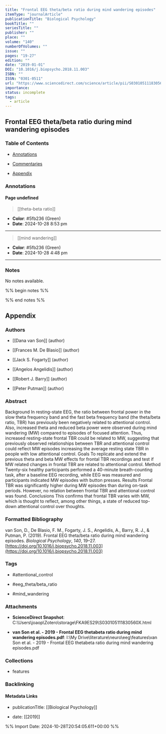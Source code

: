 ```yaml
---
title: "Frontal EEG theta/beta ratio during mind wandering episodes"
itemType: "journalArticle"
publicationTitle: "Biological Psychology"
bookTitle: ""
seriesTitle: ""
publisher: ""
place: ""
volume: "140"
numberOfVolumes: ""
issue: ""
pages: "19-27"
edition: ""
date: "2019-01-01"
DOI: "10.1016/j.biopsycho.2018.11.003"
ISBN: ""
ISSN: "0301-0511"
url: "https://www.sciencedirect.com/science/article/pii/S030105111830560X"
importance: 
status: incomplete
tags:
  - article
---
```


## Frontal EEG theta/beta ratio during mind wandering episodes

### Table of Contents

- [Annotations](#annotations)

+ [Commentaries](#commentaries)

- [Appendix](#appendix)

### Annotations




#### Page undefined








> [[theta-beta ratio]]





- **Color**: #5fb236 (Green)
- **Date**: 2024-10-28 8:53 pm

---








> [[mind  wandering]]





- **Color**: #5fb236 (Green)
- **Date**: 2024-10-28 4:48 pm

---





### Notes


No notes available.


%% begin notes %%

<!-- Write your personal notes here -->

%% end notes %%

## Appendix

### Authors


- [[Dana van Son]] (author)

- [[Frances M. De Blasio]] (author)

- [[Jack S. Fogarty]] (author)

- [[Angelos Angelidis]] (author)

- [[Robert J. Barry]] (author)

- [[Peter Putman]] (author)



### Abstract

Background
In resting-state EEG, the ratio between frontal power in the slow theta frequency band and the fast beta frequency band (the theta/beta ratio, TBR) has previously been negatively related to attentional control. Also, increased theta and reduced beta power were observed during mind wandering (MW) compared to episodes of focused attention. Thus, increased resting-state frontal TBR could be related to MW, suggesting that previously observed relationships between TBR and attentional control could reflect MW episodes increasing the average resting state TBR in people with low attentional control.
Goals
To replicate and extend the previous theta and beta MW effects for frontal TBR recordings and test if MW related changes in frontal TBR are related to attentional control.
Method
Twenty-six healthy participants performed a 40-minute breath-counting task, after a baseline EEG recording, while EEG was measured and participants indicated MW episodes with button presses.
Results
Frontal TBR was significantly higher during MW episodes than during on-task periods. However, no relation between frontal TBR and attentional control was found.
Conclusions
This confirms that frontal TBR varies with MW, which is thought to reflect, among other things, a state of reduced top-down attentional control over thoughts.


### Formatted Bibliography

van Son, D., De Blasio, F. M., Fogarty, J. S., Angelidis, A., Barry, R. J., & Putman, P. (2019). Frontal EEG theta/beta ratio during mind wandering episodes. _Biological Psychology_, _140_, 19–27. [https://doi.org/10.1016/j.biopsycho.2018.11.003](https://doi.org/10.1016/j.biopsycho.2018.11.003)


### Tags


- #attentional_control

- #eeg_theta/beta_ratio

- #mind_wandering




### Attachments


- **ScienceDirect Snapshot**: C:\Users\joaop\Zotero\storage\FKA9ES29\S030105111830560X.html

- **van Son et al. - 2019 - Frontal EEG thetabeta ratio during mind wandering episodes.pdf**: I:\My Drive\literature\neuro\eeg\features\van Son et al. - 2019 - Frontal EEG thetabeta ratio during mind wandering episodes.pdf




### Collections


- features





### Backlinking


#### Metadata Links


- publicationTitle: [[Biological Psychology]]




- date: [[2019]]






%% Import Date: 2024-10-28T20:54:05.611+00:00 %%
